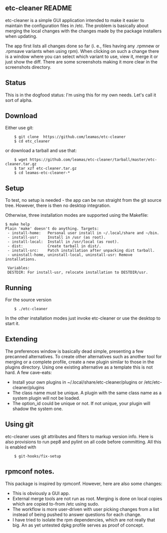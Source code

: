 ## etc-cleaner README

etc-cleaner is a simple GUI application intended to make it easier to
maintain the configuration files in /etc. The problem is basically about
merging the local changes with the changes made by the package installers
when updating.

The app first lists all changes done so far (i. e., files having any
.rpmnew or .rpmsave variants when using rpm).  When clicking on such a
change there is a window where you can select which variant to use, view it,
merge it or just show the diff. There are some screenshots making it more
clear in the screenshots directory.

## Status
This is in the dogfood status: I'm using this for my own needs.  Let's call
it sort of alpha.

## Download
Either use git:
```
    $ git clone  https://github.com/leamas/etc-cleaner
    $ cd etc_cleaner
```
or download a tarball and use that:
```
    $ wget https://github.com/leamas/etc-cleaner/tarball/master/etc-cleaner.tar.gz
    $ tar xzf etc-cleaner.tar.gz
    $ cd leamas-etc-cleaner-*
```

## Setup
To test, no setup is needed - the app can be run straight from
the git source tree.  However, there is then no desktop integration.

Otherwise, three installation modes are supported using the Makefile:
```
$ make help
Plain 'make' doesn't do anything. Targets:
 - install-home:   Personal user install in ~/.local/share and ~/bin.
 - install-usr:    Install in /usr (as root).
 - install-local:  Install in /usr/local (as root).
 - dist:           Create tarball in dist/.
 - install-src:    Patch installation after unpacking dist tarball.
 - uninstall-home, uninstall-local, uninstall-usr: Remove installations.

 Variables:
 DESTDIR: For install-usr, relocate installation to DESTDIR/usr.
```

## Running
For the source version
```
    $ ./etc-cleaner
```
In the other installation modes just invoke etc-cleaner or use the desktop to
start it.


## Extending
The preferences window is basically dead simple, presenting a few precanned
alternatives. To create other alternatives such as another tool for merging
or a complete profile, create a new plugin similar to those in the plugins
directory. Using one existing alternative as a template this is not hard. A
few cave-eats:
- Install your own plugins in ~/.local/share/etc-cleaner/plugins or
  /etc/etc-cleaner/plugins
- The class name must be unique. A plugin with the same class name as a
  system plugin will not be loaded.
- The option_id could be unique or not. If not unique, your plugin will
  shadow the system one.

## Using git
etc-cleaner uses git attributes and filters to markup version info. Here
is also provisions to run pep8 and pylint on all code before committing.
All this is enabled with
```
    $ git-hooks/fix-setup
```

## rpmconf notes.
This package is inspired by rpmconf. However, here are also some
changes:
  - This is obviously a GUI app.
  - External merge tools are not run as root. Merging is done on
    local copies which are copied to-from /etc using sudo.
  - The workflow is more user-driven with user picking changes from
    a list instead of being pushed to answer questions for each change.
  - I have tried to isolate the rpm dependencies, which are not really
    that big. An as yet untested dpkg profile serves as proof of concept.

